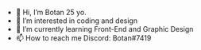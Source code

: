 - 👋 Hi, I’m Botan 25 yo.
- 👀 I’m interested in coding and design
- 🌱 I’m currently learning Front-End and Graphic Design
- 📫 How to reach me Discord: Botan#7419

<!---
QBotan/QBotan is a ✨ special ✨ repository because its `README.md` (this file) appears on your GitHub profile.
You can click the Preview link to take a look at your changes.
--->
